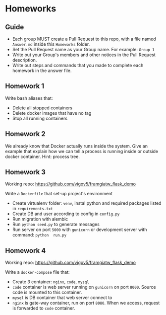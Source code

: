 # Homeworks

## Guide

- Each group MUST create a Pull Request to this repo, with a file named `Answer.md` inside this `Homeworks` folder.
- Set the Pull Request name as your Group name. For example: `Group 1`
- Write out your Group's members and other notices in the Pull Request description.
- Write out steps and commands that you made to complete each homework in the answer file.

## Homework 1

Write bash aliases that:
- Delete all stopped containers
- Delete docker images that have no tag
- Stop all running containers

## Homework 2

We already know that Docker actually runs inside the system. Give an example that explain how we can tell a process is running inside or outside docker container. Hint: process tree.

## Homework 3

Working repo: https://github.com/vigov5/framgiatw_flask_demo

Write a `Dockerfile` that set-up project's environment

- Create virtualenv folder: `venv`, instal python and required packages listed in `requirements.txt`
- Create DB and user according to config in `config.py`
- Run migration with alembic
- Run `python seed.py` to generate messages
- Run server on port `5000` with `gunicorn` or development server with command: `python  run.py`

## Homework 4

Working repo: https://github.com/vigov5/framgiatw_flask_demo

Write a `docker-compose` file that:
- Create 3 container: `nginx`, `code`, `mysql`
- `code` container is web server running on `gunicorn` on port `8000`. Source code is mounted to this container.
- `mysql` is DB container that web server connect to
- `nginx` is gate-way container, run on port `8080`. When we access, request is forwarded to `code` container.
